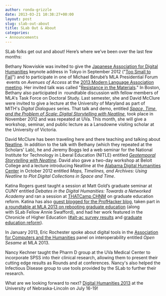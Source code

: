 ```yaml
---
author: ronda-grizzle
date: 2013-03-21 10:38:27+00:00
layout: post
slug: slab-out-about
title: SLab Out & About
categories:
- Announcements
---
```


SLab folks get out and about! Here’s where we’ve been over the last few months:

Bethany Nowviskie was invited to give the [Japanese Association for Digital Humanities](http://www.jadh.org/jadh2012) keynote address in Tokyo in September 2012 ("[Too Small to Fail](http://nowviskie.org/2012/too-small-to-fail/)") and to participate in one of Michael Bérubé’s MLA Presidential Forum  events on _Avenues of Access_ at the [2013 Modern Language Association meeting](http://www.mla.org/convention). Her invited talk was called "[Resistance in the Materials](http://nowviskie.org/2013/resistance-in-the-materials/)." In Boston, Bethany also participated in  roundtable discussion with fellow members of MLA's Task Force on Doctoral Study. Last semester, she and David McClure were invited to give a lecture at the University of Maryland as part of MITH's _Digital Dialogues_ series. That talk and demo, entitled [_Space, Time, and the Problem of Scale: Digital Storytelling with Neatline_](http://mith.umd.edu/podcasts/bethany-nowviskie-and-david-mcclure-space-time-and-the-problem-of-scale-digital-storytelling-with-neatline/), took place in November 2012 and was repeated at UVa. This month, she will give a workshop, seminar, and public lecture as a Lansdowne visiting scholar at the University of Victoria.

David McClure has been traveling here and there teaching and talking about [Neatline](http://neatline.org). In addition to the talk with Bethany (which they repeated at the Scholars' Lab), he and Jeremy Boggs led a web seminar for the National Institute for Technology in Liberal Education (NITLE) entitled [_Geotemporal Storytelling with Neatline_](http://www.nitle.org/live/events/147-geotemporal-storytelling-with-neatline). David also gave a two-day workshop at Beloit College and a lecture introducing Neatline at the [Alabama Digital Humanities Center](http://www.lib.ua.edu/digitalhumanities) in October 2012 entitled _Maps, Timelines, and Archives: Using Neatline to Plot Digital Collections in Space and Time_.

Katina Rogers guest taught a session at Matt Gold’s graduate seminar at CUNY entitled _Debates in the Digital Humanities: Towards a Networked Academy_ and ran a session at [THATCamp CHNM](http://chnm2012.thatcamp.org/) on graduate education reform. Katina has also [guest blogged for the ProfHacker blog](http://chronicle.com/blogs/profhacker/graduate-education-reform/45043), taken part in [a roundtable at MLA 2013 on rebooting graduate education](http://katinarogers.com/2013/01/06/rebooting-graduate-training-mla/) (along with SLab Fellow Annie Swafford), and had her work featured in the Chronicle of Higher Education ([#alt-ac survey results](http://chronicle.com/article/In-Search-of-Hard-Data-on/134030/) and [graduate education reform](http://chronicle.com/blogs/conversation/2013/01/07/rebooting-graduate-education-in-the-humanities/)).

In January 2013, Eric Rochester spoke about digital tools in the [Association for Computers and the Humanities](http://ach.org) panel on interoperability entitled _Open Sesame_ at MLA 2013.

Nancy Kechner taught the Pharm D group at the UVa Medical Center to incorporate SPSS into their clinical research, allowing them to present their cutting edge results as Rounds and at conferences. Nancy's also helped the Infectious Disease group to use tools provided by the SLab to further their research.

What are we looking forward to next? [Digital Humanities 2013](http://dh2013.unl.edu) at the University of Nebraska-Lincoln on July 16-19!
